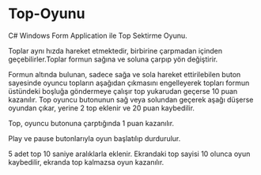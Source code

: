 # Top-Oyunu

C# Windows Form Application ile Top Sektirme Oyunu.

Toplar aynı hızda hareket etmektedir, birbirine çarpmadan içinden geçebilirler.Toplar formun sağına ve soluna çarpıp yön değiştirir.

Formun altında bulunan, sadece sağa ve sola hareket ettirilebilen buton sayesinde oyuncu topların aşağıdan çıkmasını engelleyerek topları formun üstündeki boşluğa göndermeye çalışır top yukarudan geçerse 10 puan kazanılır. Top oyuncu butonunun sağ veya solundan geçerek aşağı düşerse oyundan çıkar, yerine 2 top eklenir ve 20 puan kaybedilir.

Top, oyuncu butonuna çarptığında 1 puan kazanılır.

Play ve pause butonlarıyla oyun başlatılıp durdurulur.

5 adet top 10 saniye aralıklarla eklenir. Ekrandaki top sayisi 10 olunca oyun kaybedilir, ekranda top kalmazsa oyun kazanılır.


